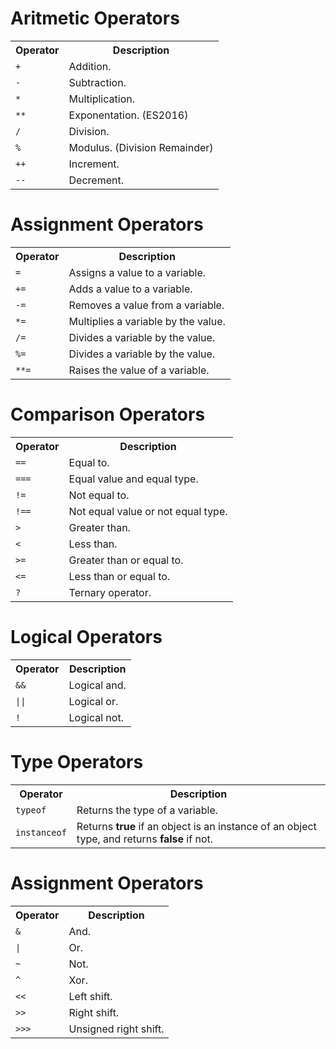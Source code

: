 <h1>Aritmetic Operators</h1>
<table class="ws-table-all notranslate">
  <tr>
    <th>Operator</th>
    <th>Description</th>
  </tr>
  <tr>
    <td><code>+</code></td>
    <td>Addition.</td>
  </tr>
  <tr>
    <td><code>-</code></td>
    <td>Subtraction.</td>
  </tr>
  <tr>
    <td><code>*</code></td>
    <td>Multiplication.</td>
  </tr>
  <tr>
    <td><code>**</code></td>
    <td>Exponentation. (ES2016)</td>
  </tr>
  <tr>
    <td><code>/</code></td>
    <td>Division.</td>
  </tr>
  <tr>
    <td><code>%</code></td>
    <td>Modulus. (Division Remainder)</td>
  </tr>
  <tr>
    <td><code>++</code></td>
    <td>Increment.</td>
  </tr>
  <tr>
    <td><code>--</code></td>
    <td>Decrement.</td>
  </tr>
</table>
<h1>Assignment Operators</h1>
<table class="ws-table-all notranslate">
  <tr>
    <th>Operator</th>
    <th>Description</th>
  </tr>
  <tr>
    <td><code>=</code></td>
    <td>Assigns a value to a variable.</td>
  </tr>
  <tr>
    <td><code>+=</code></td>
    <td>Adds a value to a variable.</td>
  </tr>
  <tr>
    <td><code>-=</code></td>
    <td>Removes a value from a variable.</td>
  </tr>
  <tr>
    <td><code>*=</code></td>
    <td>Multiplies a variable by the value.</td>
  </tr>
  <tr>
    <td><code>/=</code></td>
    <td>Divides a variable by the value.</td>
  </tr>
  <tr>
    <td><code>%=</code></td>
    <td>Divides a variable by the value.</td>
  </tr>
  <tr>
    <td><code>**=</code></td>
    <td>Raises the value of a variable.</td>
  </tr>
</table>
<h1>Comparison Operators</h1>
<table class="ws-table-all notranslate">
  <tr>
    <th>Operator</th>
    <th>Description</th>
  </tr>
  <tr>
    <td><code>==</code></td>
    <td>Equal to.</td>
  </tr>
  <tr>
    <td><code>===</code></td>
    <td>Equal value and equal type.</td>
  </tr>
  <tr>
    <td><code>!=</code></td>
    <td>Not equal to.</td>
  </tr>
  <tr>
    <td><code>!==</code></td>
    <td>Not equal value or not equal type.</td>
  </tr>
  <tr>
    <td><code>&gt;</code></td>
    <td>Greater than.</td>
  </tr>
  <tr>
    <td><code>&lt;</code></td>
    <td>Less than.</td>
  </tr>
  <tr>
    <td><code>&gt;=</code></td>
    <td>Greater than or equal to.</td>
  </tr>
  <tr>
    <td><code>&lt;=</code></td>
    <td>Less than or equal to.</td>
  </tr>
  <tr>
    <td><code>?</code></td>
    <td>Ternary operator.</td>
  </tr>
</table>
<h1>Logical Operators</h1>
<table class="ws-table-all notranslate">
  <tr>
    <th>Operator</th>
    <th>Description</th>
  </tr>
  <tr>
    <td><code>&&</code></td>
    <td>Logical and.</td>
  </tr>
  <tr>
    <td><code>||</code></td>
    <td>Logical or.</td>
  </tr>
  <tr>
    <td><code>!</code></td>
    <td>Logical not.</td>
  </tr>
</table>
<h1>Type Operators</h1>
<table class="ws-table-all notranslate">
  <tr>
    <th>Operator</th>
    <th>Description</th>
  </tr>
  <tr>
    <td><code>typeof</code></td>
    <td>Returns the type of a variable.</td>
  </tr>
  <tr>
    <td><code>instanceof</code></td>
    <td>Returns <b>true</b> if an object is an instance of an object type, and returns <b>false</b> if not.</td>
  </tr>
</table>
<h1>Assignment Operators</h1>
<table class="ws-table-all notranslate">
  <tr>
    <th>Operator</th>
    <th>Description</th>
  </tr>
  <tr>
    <td><code>&</code></td>
    <td>And.</td>
  </tr>
  <tr>
    <td><code>|</code></td>
    <td>Or.</td>
  </tr>
  <tr>
    <td><code>~</code></td>
    <td>Not.</td>
  </tr>
  <tr>
    <td><code>^</code></td>
    <td>Xor.</td>
  </tr>
  <tr>
    <td><code>&lt;&lt;</code></td>
    <td>Left shift.</td>
  </tr>
  <tr>
    <td><code>&gt;&gt;</code></td>
    <td>Right shift.</td>
  </tr>
  <tr>
    <td><code>&gt;&gt;&gt;</code></td>
    <td>Unsigned right shift.</td>
  </tr>
</table>
